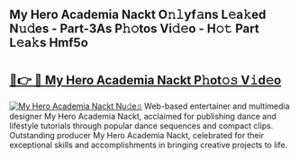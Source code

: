 ## My Hero Academia Nackt O𝚗𝚕yf𝚊ns L𝚎a𝚔ed N𝚞𝚍es - Part-3As P𝚑𝚘tos Vi𝚍𝚎o - H𝚘𝚝 Part L𝚎a𝚔s Hmf5o

# <h2><a href="http://kf76vk.oniu.top/?m=My+Hero+Academia+Nackt">🔗👉 🔴 My Hero Academia Nackt P𝚑ot𝚘𝚜 V𝚒d𝚎o</a></h2>

[![My Hero Academia Nackt Nu𝚍e𝚜](https://i.imgur.com/0qMVB7G.gif)](http://kf76vk.oniu.top/?m=My+Hero+Academia+Nackt)
Web-based entertainer and multimedia designer My Hero Academia Nackt, acclaimed for publishing dance and lifestyle tutorials through popular dance sequences and compact clips. Outstanding producer My Hero Academia Nackt, celebrated for their exceptional skills and accomplishments in bringing creative projects to life.  
